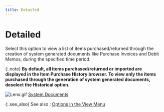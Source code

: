 ```yaml
---
title: Detailed
---
```


# Detailed


Select this option to view a list of items purchased/returned through  the creation of system generated documents like Purchase Invoices and  Debit Memos, during the specified time period.


{:.note}
**By default, all items purchased/returned or  imported are displayed in the **Item Purchase 
 History** browser. To view only the items purchased through the generation  of system generated documents, deselect  the **Historical** option.**


![Lens.gif]({{site.mi_baseurl}}/img/lens.gif) [System  Documents]({{site.bp_chm}}/docs/sys/system_documents.html)


{:.see_also}
See also
: [Options  in the View Menu]({{site.mi_baseurl}}/misc/options_in_the_view_menu_item_pur_history_brsr.html)
